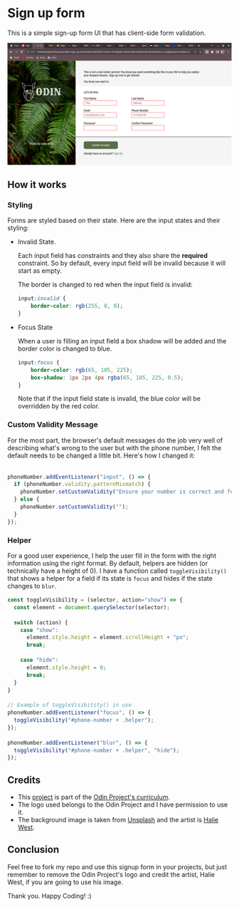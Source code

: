 # Sign up form

This is a simple sign-up form UI that has client-side form validation.

![Sign up form screenshot](assets/images/odin-sign-up-form-screenshot.png)

## How it works

### Styling

Forms are styled based on their state. Here are the input states and their styling:

* Invalid State.
    
    Each input field has constraints and they also share the **required** constraint. So by default, every input field will be invalid because it will start as empty.

    The border is changed to red when the input field is invalid:

    ```css
    input:invalid {
        border-color: rgb(255, 0, 0);
    }
    ```

* Focus State

    When a user is filling an input field a box shadow will be added and the border color is changed to blue.

    ```css
    input:focus {
        border-color: rgb(65, 105, 225);
        box-shadow: 1px 2px 4px rgba(65, 105, 225, 0.5);
    }
    ```

    Note that if the input field state is invalid, the blue color will be overridden by the red color.

### Custom Validity Message

For the most part, the browser's default messages do the job very well of describing what's wrong to the user but with the phone number, I felt the default needs to be changed a little bit. Here's how I changed it:

```javascript

phoneNumber.addEventListener("input", () => {
  if (phoneNumber.validity.patternMismatch) {
    phoneNumber.setCustomValidity("Ensure your number is correct and formatted correctly.");
  } else {
    phoneNumber.setCustomValidity("");
  }
});

```

### Helper

For a good user experience, I help the user fill in the form with the right information using the right format. By default, helpers are hidden (or technically have a height of 0). I have a function called ```toggleVisibility()``` that shows a helper for a field if its state is ```focus``` and hides if the state changes to ```blur```.

```javascript
const toggleVisibility = (selector, action="show") => {
  const element = document.querySelector(selector);

  switch (action) {
    case "show":
      element.style.height = element.scrollHeight + "px";
      break;

    case "hide":
      element.style.height = 0;
      break;
  }
}

// Example of toggleVisibitity() in use
phoneNumber.addEventListener("focus", () => {
  toggleVisibility("#phone-number + .helper");
});

phoneNumber.addEventListener("blur", () => {
  toggleVisibility("#phone-number + .helper", "hide");
});
```

## Credits

* This [project](https://www.theodinproject.com/lessons/node-path-intermediate-html-and-css-sign-up-form) is part of the [Odin Project's curriculum](https://www.theodinproject.com).
* The logo used belongs to the Odin Project and I have permission to use it.
* The background image is taken from [Unsplash](https://unsplash.com) and the artist is [Halie West](https://unsplash.com/@haliewestphoto).

## Conclusion

Feel free to fork my repo and use this signup form in your projects, but just remember to remove the Odin Project's logo and credit the artist, Halie West, if you are going to use his image.

Thank you. Happy Coding! :)
